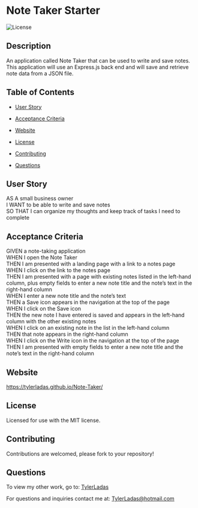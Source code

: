 # Note Taker Starter

![License](https://img.shields.io/badge/License-MIT-<blue>)

## Description

An application called Note Taker that can be used to write and save notes. This application will use an Express.js back end and will save and retrieve note data from a JSON file.

## Table of Contents

* [User Story](#user-story)

* [Acceptance Criteria](#acceptance-criteria)

* [Website](#website) 

* [License](#license)

* [Contributing](#contributing)

* [Questions](#questions)

## User Story

AS A small business owner<br>
I WANT to be able to write and save notes<br>
SO THAT I can organize my thoughts and keep track of tasks I need to complete<br>

## Acceptance Criteria

GIVEN a note-taking application<br>
WHEN I open the Note Taker<br>
THEN I am presented with a landing page with a link to a notes page<br>
WHEN I click on the link to the notes page<br>
THEN I am presented with a page with existing notes listed in the left-hand column, plus empty fields to enter a new note title and the note’s text in the right-hand column<br>
WHEN I enter a new note title and the note’s text<br>
THEN a Save icon appears in the navigation at the top of the page<br>
WHEN I click on the Save icon<br>
THEN the new note I have entered is saved and appears in the left-hand column with the other existing notes<br>
WHEN I click on an existing note in the list in the left-hand column<br>
THEN that note appears in the right-hand column<br>
WHEN I click on the Write icon in the navigation at the top of the page<br>
THEN I am presented with empty fields to enter a new note title and the note’s text in the right-hand column

## Website

https://tylerladas.github.io/Note-Taker/

## License
    
Licensed for use with the MIT license.

## Contributing

Contributions are welcomed, please fork to your repository!

## Questions

To view my other work, go to: 
[TylerLadas](https://github.com/TylerLadas/)

For questions and inquiries contact me at:
TylerLadas@hotmail.com
